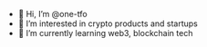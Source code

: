 - 👋 Hi, I’m @one-tfo
- 👀 I’m interested in crypto products and startups
- 🌱 I’m currently learning web3, blockchain tech
